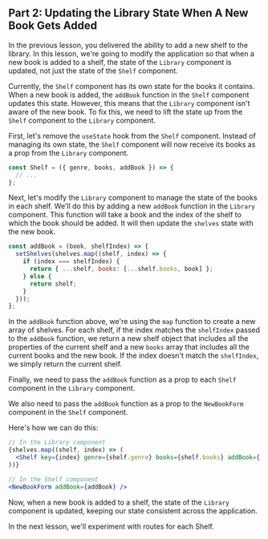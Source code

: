 ## Part 2: Updating the Library State When A New Book Gets Added

In the previous lesson, you delivered the ability to add a new shelf to the library. In this lesson, we're going to modify the application so that when a new book is added to a shelf, the state of the `Library` component is updated, not just the state of the `Shelf` component.

Currently, the `Shelf` component has its own state for the books it contains. When a new book is added, the `addBook` function in the `Shelf` component updates this state. However, this means that the `Library` component isn't aware of the new book. To fix this, we need to lift the state up from the `Shelf` component to the `Library` component.

First, let's remove the `useState` hook from the `Shelf` component. Instead of managing its own state, the `Shelf` component will now receive its books as a prop from the `Library` component.

```jsx
const Shelf = ({ genre, books, addBook }) => {
  // ...
};
```

Next, let's modify the `Library` component to manage the state of the books in each shelf. We'll do this by adding a new `addBook` function in the `Library` component. This function will take a book and the index of the shelf to which the book should be added. It will then update the `shelves` state with the new book.

```jsx
const addBook = (book, shelfIndex) => {
  setShelves(shelves.map((shelf, index) => {
    if (index === shelfIndex) {
      return { ...shelf, books: [...shelf.books, book] };
    } else {
      return shelf;
    }
  }));
};
```

In the `addBook` function above, we're using the `map` function to create a new array of shelves. For each shelf, if the index matches the `shelfIndex` passed to the `addBook` function, we return a new shelf object that includes all the properties of the current shelf and a new `books` array that includes all the current books and the new book. If the index doesn't match the `shelfIndex`, we simply return the current shelf.

Finally, we need to pass the `addBook` function as a prop to each `Shelf` component in the `Library` component. 

We also need to pass the `addBook` function as a prop to the `NewBookForm` component in the `Shelf` component.

Here's how we can do this:

```jsx
// In the Library component
{shelves.map((shelf, index) => (
  <Shelf key={index} genre={shelf.genre} books={shelf.books} addBook={(book) => addBook(book, index)} />
))}

// In the Shelf component
<NewBookForm addBook={addBook} />
```

Now, when a new book is added to a shelf, the state of the `Library` component is updated, keeping our state consistent across the application.

In the next lesson, we'll experiment with routes for each Shelf. 